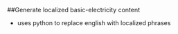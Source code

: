 ##Generate localized basic-electricity content
* uses python to replace english with localized phrases
